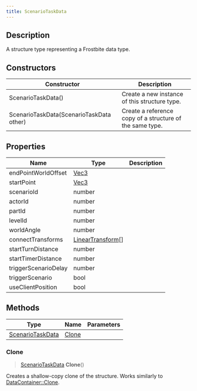 ```yaml
---
title: ScenarioTaskData
---
```

## Description

A structure type representing a Frostbite data type.

## Constructors

| Constructor                              | Description                                              |
| ---------------------------------------- | -------------------------------------------------------- |
| ScenarioTaskData()                       | Create a new instance of this structure type.            |
| ScenarioTaskData(ScenarioTaskData other) | Create a reference copy of a structure of the same type. |

## Properties

| Name                 | Type                                                        | Description |
| -------------------- | ----------------------------------------------------------- | ----------- |
| endPointWorldOffset  | [Vec3](/vext/ref/shared/class/vec3)                           |             |
| startPoint           | [Vec3](/vext/ref/shared/class/vec3)                           |             |
| scenarioId           | number                                                      |             |
| actorId              | number                                                      |             |
| partId               | number                                                      |             |
| levelId              | number                                                      |             |
| worldAngle           | number                                                      |             |
| connectTransforms    | [LinearTransform](/vext/ref/shared/class/lineartransform)\[\] |             |
| startTurnDistance    | number                                                      |             |
| startTimerDistance   | number                                                      |             |
| triggerScenarioDelay | number                                                      |             |
| triggerScenario      | bool                                                        |             |
| useClientPosition    | bool                                                        |             |

## Methods

| Type                                 | Name            | Parameters |
| ------------------------------------ | --------------- | ---------- |
| [ScenarioTaskData](ScenarioTaskData) | [Clone](#clone) |            |

### Clone

> [ScenarioTaskData](ScenarioTaskData) **Clone**()

Creates a shallow-copy clone of the structure. Works similarly to [DataContainer::Clone](/vext/ref/shared/class/datacontainer#clone).
